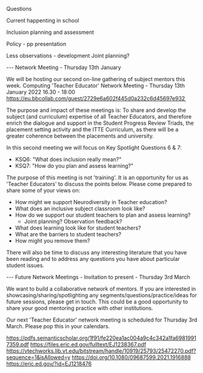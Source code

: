 


Questions

Current happenting in school

Inclusion planning and assessment

Policy - pp presentation

Less observations - development
Joint planning?



--- Network Meeting - Thursday 13th January
 
We will be hosting our second on-line gathering of subject mentors this week.
Computing 'Teacher Educator' Network Meeting - Thursday 13th January 2022 16.30 - 18:00
https://eu.bbcollab.com/guest/2729e6a602f445d0a232c6d45697e932 

The purpose and impact of these meetings is:
To share and develop the subject (and curriculum) expertise of all Teacher Educators,
and therefore enrich the dialogue and support in the Student Progress Review Triads, the placement setting activity and the ITTE Curriculum, as there will be a greater coherence between the placements and university.

In this second meeting we will focus on Key Spotlight Questions 6 & 7:
 - KSQ6: "What does inclusion really mean?"
 - KSQ7: "How do you plan and assess learning?"

The purpose of this meeting is not 'training'.
It is an opportunity for us as 'Teacher Educators' to discuss the points below.
Please come prepared to share some of your views on:
 - How might we support Neurodiversity in Teacher education?
 - What does an inclusive subject classroom look like?
 - How do we support our student teachers to plan and assess learning?
   - Joint planning? Observation feedback?
 - What does learning look like for student teachers?
 - What are the barriers to student teachers?
 - How might you remove them?

There will also be time to discuss any interesting literature that you have been reading and to address any questions you have about particular student issues.


--- Future Network Meetings - Invitation to present - Thursday 3rd March

We want to build a collaborative network of mentors.
If you are interested in showcasing/sharing/spotlighting any segments/questions/practice/ideas for future sessions, please get in touch.
This could be a good opportunity to share your good mentoring practice with other institutions.

Our next 'Teacher Educator' network meeting is scheduled for Thursday 3rd March. Please pop this in your calendars.




https://pdfs.semanticscholar.org/1f91/fe220ea1ac004a9c4c342a1fa69819917359.pdf
https://files.eric.ed.gov/fulltext/EJ1238367.pdf
https://vtechworks.lib.vt.edu/bitstream/handle/10919/25793/25472270.pdf?sequence=1&isAllowed=y
https://doi.org/10.1080/09687599.2021.1916888
https://eric.ed.gov/?id=EJ1218476